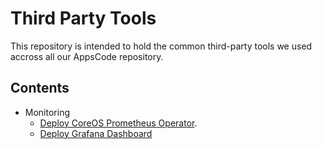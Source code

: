# Third Party Tools

This repository is intended to hold the common third-party tools we used accross all our AppsCode repository.

## Contents
- Monitoring
    - [Deploy CoreOS Prometheus Operator](/monitoring/prometheus/coreos-operator/README.md).
    - [Deploy Grafana Dashboard](/monitoring/grafana/README.md)
